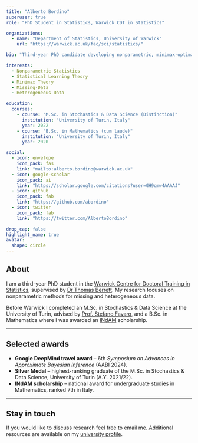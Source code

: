 ```yaml
---
title: "Alberto Bordino"
superuser: true
role: "PhD Student in Statistics, Warwick CDT in Statistics"

organizations:
  - name: "Department of Statistics, University of Warwick"
    url: "https://warwick.ac.uk/fac/sci/statistics/"

bio: "Third-year PhD candidate developing nonparametric, minimax-optimal methods for learning with missing or heterogeneous data."

interests:
  - Nonparametric Statistics
  - Statistical Learning Theory
  - Minimax Theory
  - Missing-Data
  - Heterogeneous Data

education:
  courses:
    - course: "M.Sc. in Stochastics & Data Science (Distinction)"
      institution: "University of Turin, Italy"
      year: 2022
    - course: "B.Sc. in Mathematics (cum laude)"
      institution: "University of Turin, Italy"
      year: 2020

social:
  - icon: envelope
    icon_pack: fas
    link: "mailto:alberto.bordino@warwick.ac.uk"
  - icon: google-scholar
    icon_pack: ai
    link: "https://scholar.google.com/citations?user=0H9qmw4AAAAJ"
  - icon: github
    icon_pack: fab
    link: "https://github.com/abordino"
  - icon: twitter
    icon_pack: fab
    link: "https://twitter.com/AlbertoBordino"

drop_cap: false
highlight_name: true
avatar:
  shape: circle
---
```


## About

I am a third-year PhD student in the [Warwick Centre for Doctoral Training in Statistics](https://warwick.ac.uk/fac/sci/statistics/postgrad/research/), supervised by [Dr Thomas Berrett](https://thomasberrett.github.io/). My research focuses on nonparametric methods for missing and heterogeneous data.

Before Warwick I completed an M.Sc. in Stochastics & Data Science at the University of Turin, advised by [Prof. Stefano Favaro](https://www.carloalberto.org/person/stefano-favaro/), and a B.Sc. in Mathematics where I was awarded an [INdAM](https://en.wikipedia.org/wiki/Istituto_Nazionale_di_Alta_Matematica_Francesco_Severi) scholarship.

---

## Selected awards

- **Google DeepMind travel award** – 6th *Symposium on Advances in Approximate Bayesian Inference* (AABI 2024).
- **Silver Medal** – highest-ranking graduate of the M.Sc. in Stochastics & Data Science, University of Turin (A.Y. 2021/22).
- **INdAM scholarship** – national award for undergraduate studies in Mathematics, ranked 7th in Italy.

---

## Stay in touch

If you would like to discuss research feel free to email me. Additional resources are available on my [university profile](https://warwick.ac.uk/fac/sci/statistics/staff/research_students/bordino/).
